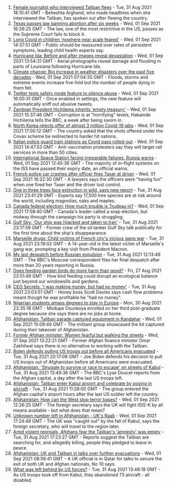 1. [Female journalist who interviewed Taliban flees](https://www.bbc.co.uk/news/world-58401364?at_medium=RSS&at_campaign=KARANGA) - Tue, 31 Aug 2021 18:10:41 GMT - Beheshta Arghand, who made headlines when she interviewed the Taliban, has spoken out after fleeing the country.
2. [Texas passes law banning abortion after six weeks](https://www.bbc.co.uk/news/world-us-canada-58406496?at_medium=RSS&at_campaign=KARANGA) - Wed, 01 Sep 2021 16:26:25 GMT - The law, one of the most restrictive in the US, passes as the Supreme Court fails to block it.
3. [Long Covid in children 'nowhere near scale feared'](https://www.bbc.co.uk/news/health-58410584?at_medium=RSS&at_campaign=KARANGA) - Wed, 01 Sep 2021 14:37:51 GMT - Public should be reassured over rates of persistent symptoms, leading child health experts say.
4. [Hurricane Ida: Before and after images reveal devastation](https://www.bbc.co.uk/news/world-us-canada-58409267?at_medium=RSS&at_campaign=KARANGA) - Wed, 01 Sep 2021 13:54:31 GMT - Aerial photographs reveal damage and flooding in parts of Louisiana following Hurricane Ida.
5. [Climate change: Big increase in weather disasters over the past five decades](https://www.bbc.co.uk/news/science-environment-58396975?at_medium=RSS&at_campaign=KARANGA) - Wed, 01 Sep 2021 07:04:35 GMT - Floods, storms and extreme events increase five-fold but the number of people dying in them fell.
6. [Twitter tests safety mode feature to silence abuse](https://www.bbc.co.uk/news/technology-58408781?at_medium=RSS&at_campaign=KARANGA) - Wed, 01 Sep 2021 16:00:31 GMT - Once enabled in settings, the new feature will automatically sniff out abusive tweets.
7. [Zambian President Hichilema inherits 'empty treasury'](https://www.bbc.co.uk/news/world-africa-58408951?at_medium=RSS&at_campaign=KARANGA) - Wed, 01 Sep 2021 15:37:46 GMT - Corruption is at "horrifying" levels, Hakainde Hichilema tells the BBC, a week after being sworn in.
8. [North Korea rejects offer of almost 3 million Covid-19 jabs](https://www.bbc.co.uk/news/world-asia-58408913?at_medium=RSS&at_campaign=KARANGA) - Wed, 01 Sep 2021 17:00:12 GMT - The country asked that the shots offered under the Covax scheme be redirected to harder hit nations.
9. [Italian police guard train stations as Covid pass rolled-out](https://www.bbc.co.uk/news/world-europe-58408470?at_medium=RSS&at_campaign=KARANGA) - Wed, 01 Sep 2021 14:47:53 GMT - Anti-vaccination protesters say they will target rail services in more than 50 cities.
10. [International Space Station facing irreparable failures, Russia warns](https://www.bbc.co.uk/news/world-europe-58408911?at_medium=RSS&at_campaign=KARANGA) - Wed, 01 Sep 2021 12:45:36 GMT - The majority of in-flight systems on the ISS have passed their expiry date, an official warns.
11. [French police car crashes after officer fires Taser at driver](https://www.bbc.co.uk/news/world-europe-58407794?at_medium=RSS&at_campaign=KARANGA) - Wed, 01 Sep 2021 16:22:30 GMT - A lawyers says the officers were "having fun" when one fired her Taser and the driver lost control.
12. [One in three trees face extinction in wild, says new report](https://www.bbc.co.uk/news/science-environment-58394215?at_medium=RSS&at_campaign=KARANGA) - Tue, 31 Aug 2021 23:41:29 GMT - Experts say 17,500 tree species are at risk around the world, including magnolias, oaks and maples.
13. [Canada federal election: How much trouble is Trudeau in?](https://www.bbc.co.uk/news/world-us-canada-58389802?at_medium=RSS&at_campaign=KARANGA) - Wed, 01 Sep 2021 17:58:40 GMT - Canada's leader called a snap election, but midway through the campaign his party is struggling.
14. [Gulf Sky: 'Our ship was hijacked and taken to Iran'](https://www.bbc.co.uk/news/world-middle-east-56950323?at_medium=RSS&at_campaign=KARANGA) - Tue, 31 Aug 2021 23:17:59 GMT - Former crew of the oil tanker Gulf Sky talk publically for the first time about the ship's disappearance.
15. [Marseille drugs: Child victims of French city's vicious gang war](https://www.bbc.co.uk/news/world-europe-58395124?at_medium=RSS&at_campaign=KARANGA) - Tue, 31 Aug 2021 23:19:02 GMT - A 14-year-old is the latest victim of Marseille's gang war, prompting a key visit from President Macron.
16. [My last despatch before Russian expulsion](https://www.bbc.co.uk/news/world-europe-58395121?at_medium=RSS&at_campaign=KARANGA) - Tue, 31 Aug 2021 12:13:49 GMT - The BBC's Moscow correspondent files her final despatch after more than 20 years reporting in Russia.
17. [Does feeding garden birds do more harm than good?](https://www.bbc.co.uk/news/science-environment-58346043?at_medium=RSS&at_campaign=KARANGA) - Fri, 27 Aug 2021 23:51:49 GMT - How bird feeding could disrupt an ecological balance just beyond our windowsills and gardens.
18. [CEO Secrets: 'I was making money, but had no money'](https://www.bbc.co.uk/news/business-58319314?at_medium=RSS&at_campaign=KARANGA) - Tue, 31 Aug 2021 23:03:51 GMT - Honey boss Scott Davies says cash flow problems meant though he was profitable he "had no money".
19. [Nigerian students amass degrees to stay in Europe](https://www.bbc.co.uk/news/world-africa-58319976?at_medium=RSS&at_campaign=KARANGA) - Mon, 30 Aug 2021 23:35:18 GMT - Modupe Osunkoya enrolled on her third post-graduate degree because she says there are no jobs at home.
20. [Afghanistan: Taliban parade captured equipment in Kandahar](https://www.bbc.co.uk/news/world-asia-58413817?at_medium=RSS&at_campaign=KARANGA) - Wed, 01 Sep 2021 15:09:49 GMT - The militant group showcased the kit captured during their takeover of Afghanistan.
21. [Former Afghan minister: Women fearful but walking the streets](https://www.bbc.co.uk/news/world-asia-58412360?at_medium=RSS&at_campaign=KARANGA) - Wed, 01 Sep 2021 13:22:21 GMT - Former Afghan finance minister Omar Zakhilwal says there is no alternative to working with the Taliban.
22. [Biden defends pulling US troops out before all Americans evacuated](https://www.bbc.co.uk/news/world-us-canada-58403601?at_medium=RSS&at_campaign=KARANGA) - Tue, 31 Aug 2021 20:17:08 GMT - Joe Biden defends his decision to pull US troops out of Afghanistan before all Americans were evacuated.
23. [Afghanistan: 'Struggle to survive or race to escape' on streets of Kabul](https://www.bbc.co.uk/news/world-asia-58393245?at_medium=RSS&at_campaign=KARANGA) - Tue, 31 Aug 2021 13:49:36 GMT - The BBC's Lyse Doucet reports from the Afghan capital, a day after the last US troops left.
24. [Afghanistan: Taliban enter Kabul airport and celebrate by posing in aircraft](https://www.bbc.co.uk/news/world-asia-58393243?at_medium=RSS&at_campaign=KARANGA) - Tue, 31 Aug 2021 11:28:00 GMT - The group entered the Afghan capital's airport hours after the last US soldier left the country.
25. [Afghanistan: How can the West stop terror bases?](https://www.bbc.co.uk/news/uk-58395371?at_medium=RSS&at_campaign=KARANGA) - Wed, 01 Sep 2021 12:26:25 GMT - The foreign secretary says the UK will fight ISIS-K by all means available - but what does that mean?
26. [Unknown number left in Afghanistan - UK's Raab](https://www.bbc.co.uk/news/uk-politics-58411322?at_medium=RSS&at_campaign=KARANGA) - Wed, 01 Sep 2021 17:24:48 GMT - The UK was "caught out" by the fall of Kabul, says the foreign secretary, who will travel to the region later.
27. [Amid violent reprisals, Afghans fear the Taliban's 'amnesty' was empty](https://www.bbc.co.uk/news/world-asia-58395954?at_medium=RSS&at_campaign=KARANGA) - Tue, 31 Aug 2021 17:23:27 GMT - Reports suggest the Taliban are searching for, and allegedly killing, people they pledged to leave in peace.
28. [Afghanistan: UK and Taliban in talks over further evacuations](https://www.bbc.co.uk/news/uk-58403050?at_medium=RSS&at_campaign=KARANGA) - Wed, 01 Sep 2021 08:56:41 GMT - A UK official is in Qatar for talks to secure the exit of both UK and Afghan nationals, No 10 says.
29. [What was left behind by US forces?](https://www.bbc.co.uk/news/world-58393763?at_medium=RSS&at_campaign=KARANGA) - Tue, 31 Aug 2021 13:48:18 GMT - As US troops took off from Kabul, they abandoned 73 aircraft - all disabled.
